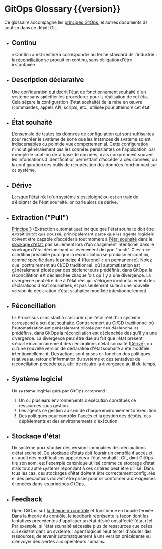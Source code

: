 # GitOps Glossary {{version}}

Ce glossaire accompagne les [principes GitOps](./PRINCIPLES_fr.md), et autres documents de soutien dans ce dépôt Git.

- ## Continu

    « Continu » est destiné à correspondre au terme standard de l'industrie : la [réconciliation](#réconciliation) se produit en continu, sans obligation d'être instantanée.

- ## Description déclarative

    Une configuration qui décrit l'état de fonctionnement souhaité d'un système sans spécifier les procédures pour la réalisation de cet état. Cela sépare la configuration (l'état souhaité) de la mise en œuvre (commandes, appels API, scripts, etc.) utilisée pour atteindre cet état.

- ## État souhaité

    L'ensemble de toutes les données de configuration qui sont suffisantes pour recréer le système de sorte que les instances du système soient indiscernables du point de vue comportemental.
    Cette configuration n'inclut généralement pas les données persistantes de l'application, par exemple le contenu de la base de données, mais comprennent souvent les informations d'identification permettant d'accéder à ces données, ou la configuration des outils de récupération des données fonctionnant sur ce système.

- ## Dérive

    Lorsque l'état réel d'un système s'est éloigné ou est en train de s'éloigner de [l'état souhaité](#état-souhaité), on parle alors de dérive.

- ## Extraction ("Pull")

    [Principe 3](./PRINCIPLES_fr.md) (Extraction automatique) indique que l'état souhaité doit être extrait plutôt que poussé, principalement parce que les agents logiciels doivent être capable d'accéder à tout moment à [l'état souhaité](#état-souhaité) dans le [stockage d'état](#stockage-d-état), pas seulement lors d'un chagement intentionel dans le stockage d'état déclanchant un évėnement de type "push". C'est une condition préalable pour que la réconciliation se produise en continu, comme spécifié dans le [principe 4](./PRINCIPLES_fr.md) (Reconcilié en permanence). Notez que, contrairement au CI/CD traditionnel, où l'automatisation est généralement pilotée par des déclencheurs prédéfinis, dans GitOps, la réconciliation est déclenchée chaque fois qu'il y a une divergence. La divergence peut être due à l'état réel qui s'éloigne involontairement des déclarations d'état souhaitées, et pas seulement suite à une nouvelle version de déclaration d'état souhaitée modifiée intentionnellement.

- ## Réconciliation

    Le Processus consistant à s'assurer que l'état réel d'un système correspond à son [état souhaité](#état-souhaité).
    Contrairement au CI/CD traditionnel où l'automatisation est généralement pilotée par des déclencheurs prédéfinis, dans GitOps la réconciliation est déclenchée dès qu'il y a une divergence. La divergence peut être due au fait que l'état présent s'écarte involontairement des déclarations d'état souhaité ([Dérive](#dérive)), ou qu'une nouvelle version de déclaration d'état souhaité a été modifiée intentionnellement.
    Des actions sont prises en fonction des politiques relatives au [retour d'information du système](#feedback) et des tentatives de réconciliation précédentes, afin de réduire la divergence au fil du temps.

- ## Système logiciel

    Un système logiciel géré par GitOps comprend :

    1. Un ou plusieurs environnements d'exécution constitués de ressources sous gestion
    2. Les agents de gestion au sein de chaque environnement d'exécution
    3. Des politiques pour contrôler l'accès et la gestion des dépôts, des déploiements et des environnements d'exécution

- ## Stockage d'état

    Un système pour stocker des versions immuables des déclarations [d'état souhaité](#état-souhaité). Ce stockage d'états doit fournir un contrôle d'accès et un audit des modifications apportées à l'état souhaité. Git, dont GitOps tire son nom, est l'exemple canonique utilisé comme ce stockage d'état mais tout autre système répondant à ces critères peut être utilisé. Dans tous les cas, ces stockages d'état doivent être correctement configurés et des précautions doivent être prises pour se conformer aux exigences énoncées dans les principes GitOps.

- ## Feedback

    Open GitOps suit [la théorie du contrôle](https://fr.wikipedia.org/wiki/Th%C3%A9orie_du_contr%C3%B4le) et fonctionne en boucle fermée. Dans la théorie du contrôle, le feedback représente la façon dont les tentatives précédentes d'appliquer un état désiré ont affecté l'état réel. Par exemple, si l'état souhaité nécessite plus de ressources que celles qui existent dans un système, l'agent logiciel peut tenter d'ajouter des ressources, de revenir automatiquement à une version précédente ou d'envoyer des alertes aux opérateurs humains.
